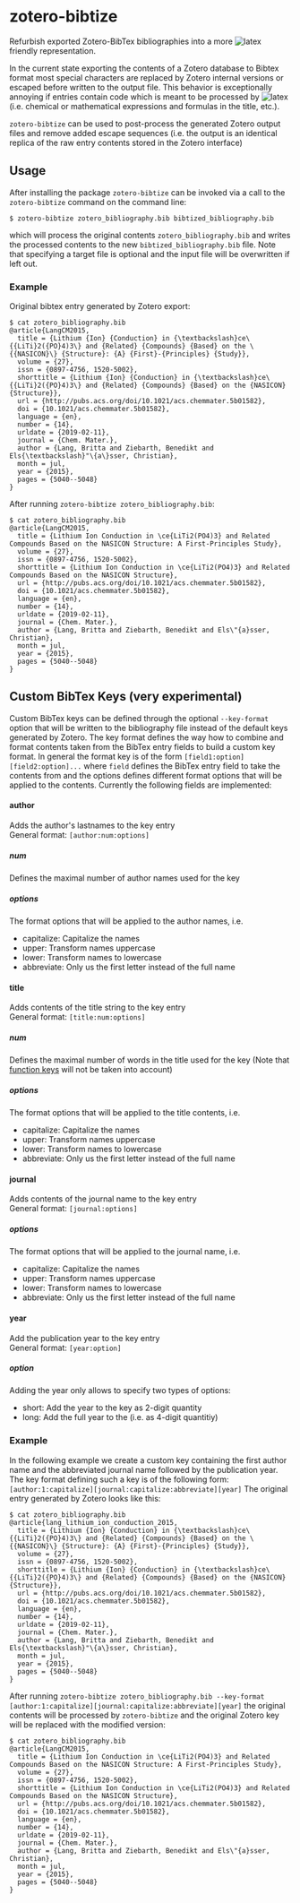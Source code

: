 # zotero-bibtize

Refurbish exported Zotero-BibTex bibliographies into a more ![latex] friendly representation.

In the current state exporting the contents of a Zotero database to Bibtex
format most special characters are replaced by Zotero internal versions or
escaped before written to the output file. This behavior is exceptionally
annoying if entries contain code which is meant to be processed by ![latex]
(i.e. chemical or mathematical expressions and formulas in the title, etc.).

`zotero-bibtize` can be used to post-process the generated Zotero output files
and remove added escape sequences (i.e. the output is an identical replica
of the raw entry contents stored in the Zotero interface)

## Usage

After installing the package `zotero-bibtize` can be invoked via a call to the
`zotero-bibtize` command on the command line:

```console
$ zotero-bibtize zotero_bibliography.bib bibtized_bibliography.bib
``` 

which will process the original contents `zotero_bibliography.bib` and writes
the processed contents to the new `bibtized_bibliography.bib` file. 
Note that specifying a target file is optional and the input file will be
overwritten if left out.

### Example

Original bibtex entry generated by Zotero export:

```console
$ cat zotero_bibliography.bib
@article{LangCM2015,
  title = {Lithium {Ion} {Conduction} in {\textbackslash}ce\{{LiTi}2({PO}4)3\} and {Related} {Compounds} {Based} on the \{{NASICON}\} {Structure}: {A} {First}-{Principles} {Study}},
  volume = {27},
  issn = {0897-4756, 1520-5002},
  shorttitle = {Lithium {Ion} {Conduction} in {\textbackslash}ce\{{LiTi}2({PO}4)3\} and {Related} {Compounds} {Based} on the {NASICON} {Structure}},
  url = {http://pubs.acs.org/doi/10.1021/acs.chemmater.5b01582},
  doi = {10.1021/acs.chemmater.5b01582},
  language = {en},
  number = {14},
  urldate = {2019-02-11},
  journal = {Chem. Mater.},
  author = {Lang, Britta and Ziebarth, Benedikt and Els{\textbackslash}"\{a\}sser, Christian},
  month = jul,
  year = {2015},
  pages = {5040--5048}
}
```

After running `zotero-bibtize zotero_bibliography.bib`:

```console
$ cat zotero_bibliography.bib
@article{LangCM2015,
  title = {Lithium Ion Conduction in \ce{LiTi2(PO4)3} and Related Compounds Based on the NASICON Structure: A First-Principles Study},
  volume = {27},
  issn = {0897-4756, 1520-5002},
  shorttitle = {Lithium Ion Conduction in \ce{LiTi2(PO4)3} and Related Compounds Based on the NASICON Structure},
  url = {http://pubs.acs.org/doi/10.1021/acs.chemmater.5b01582},
  doi = {10.1021/acs.chemmater.5b01582},
  language = {en},
  number = {14},
  urldate = {2019-02-11},
  journal = {Chem. Mater.},
  author = {Lang, Britta and Ziebarth, Benedikt and Els\"{a}sser, Christian},
  month = jul,
  year = {2015},
  pages = {5040--5048}
}
```

## Custom BibTex Keys (very experimental)

Custom BibTex keys can be defined through the optional `--key-format` option
that will be written to the bibliography file instead of the default keys
generated by Zotero. The key format defines the way how to combine and format
contents taken from the BibTex entry fields to build a custom key format. In
general the format key is of the form
`[field1:option][field2:option]...` 
where `field` defines the BibTex entry field to take the contents from and the
options defines different format options that will be applied to the contents.
Currently the following fields are implemented:

#### author

Adds the author's lastnames to the key entry\
General format: `[author:num:options]`

##### num

Defines the maximal number of author names used for the key

##### options

The format options that will be applied to the author names, i.e.
* capitalize: Capitalize the names
* upper: Transform names uppercase
* lower: Transform names to lowercase
* abbreviate: Only us the first letter instead of the full name

#### title

Adds contents of the title string to the key entry\
General format: `[title:num:options]`

##### num

Defines the maximal number of words in the title used for the key
(Note that [function keys](https://docs.jabref.org/setup/bibtexkeypatterns)
will not be taken into account)

##### options

The format options that will be applied to the title contents, i.e.
* capitalize: Capitalize the names
* upper: Transform names uppercase
* lower: Transform names to lowercase
* abbreviate: Only us the first letter instead of the full name

#### journal

Adds contents of the journal name to the key entry\
General format: `[journal:options]`

##### options

The format options that will be applied to the journal name, i.e.
* capitalize: Capitalize the names
* upper: Transform names uppercase
* lower: Transform names to lowercase
* abbreviate: Only us the first letter instead of the full name

#### year

Add the publication year to the key entry\
General format: `[year:option]`

##### option

Adding the year only allows to specify two types of options:
* short: Add the year to the key as 2-digit quantity
* long: Add the full year to the (i.e. as 4-digit quantitiy)

### Example

In the following example we create a custom key containing the first
author name and the abbreviated journal name followed by the publication
year. The key format defining such a key is of the following form:
`[author:1:capitalize][journal:capitalize:abbreviate][year]`
The original entry generated by Zotero looks like this:

```console
$ cat zotero_bibliography.bib
@article{lang_lithium_ion_conduction_2015,
  title = {Lithium {Ion} {Conduction} in {\textbackslash}ce\{{LiTi}2({PO}4)3\} and {Related} {Compounds} {Based} on the \{{NASICON}\} {Structure}: {A} {First}-{Principles} {Study}},
  volume = {27},
  issn = {0897-4756, 1520-5002},
  shorttitle = {Lithium {Ion} {Conduction} in {\textbackslash}ce\{{LiTi}2({PO}4)3\} and {Related} {Compounds} {Based} on the {NASICON} {Structure}},
  url = {http://pubs.acs.org/doi/10.1021/acs.chemmater.5b01582},
  doi = {10.1021/acs.chemmater.5b01582},
  language = {en},
  number = {14},
  urldate = {2019-02-11},
  journal = {Chem. Mater.},
  author = {Lang, Britta and Ziebarth, Benedikt and Els{\textbackslash}"\{a\}sser, Christian},
  month = jul,
  year = {2015},
  pages = {5040--5048}
}
```

After running `zotero-bibtize zotero_bibliography.bib --key-format [author:1:capitalize][journal:capitalize:abbreviate][year]`
the original contents will be processed by `zotero-bibtize` and the original
 Zotero key will be replaced with the modified version:

```console
$ cat zotero_bibliography.bib
@article{LangCM2015,
  title = {Lithium Ion Conduction in \ce{LiTi2(PO4)3} and Related Compounds Based on the NASICON Structure: A First-Principles Study},
  volume = {27},
  issn = {0897-4756, 1520-5002},
  shorttitle = {Lithium Ion Conduction in \ce{LiTi2(PO4)3} and Related Compounds Based on the NASICON Structure},
  url = {http://pubs.acs.org/doi/10.1021/acs.chemmater.5b01582},
  doi = {10.1021/acs.chemmater.5b01582},
  language = {en},
  number = {14},
  urldate = {2019-02-11},
  journal = {Chem. Mater.},
  author = {Lang, Britta and Ziebarth, Benedikt and Els\"{a}sser, Christian},
  month = jul,
  year = {2015},
  pages = {5040--5048}
}
```


[latex]: http://chart.apis.google.com/chart?cht=tx&chl=\LaTeX
